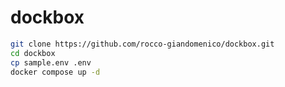 # dockbox

```bash
git clone https://github.com/rocco-giandomenico/dockbox.git
cd dockbox
cp sample.env .env
docker compose up -d
```